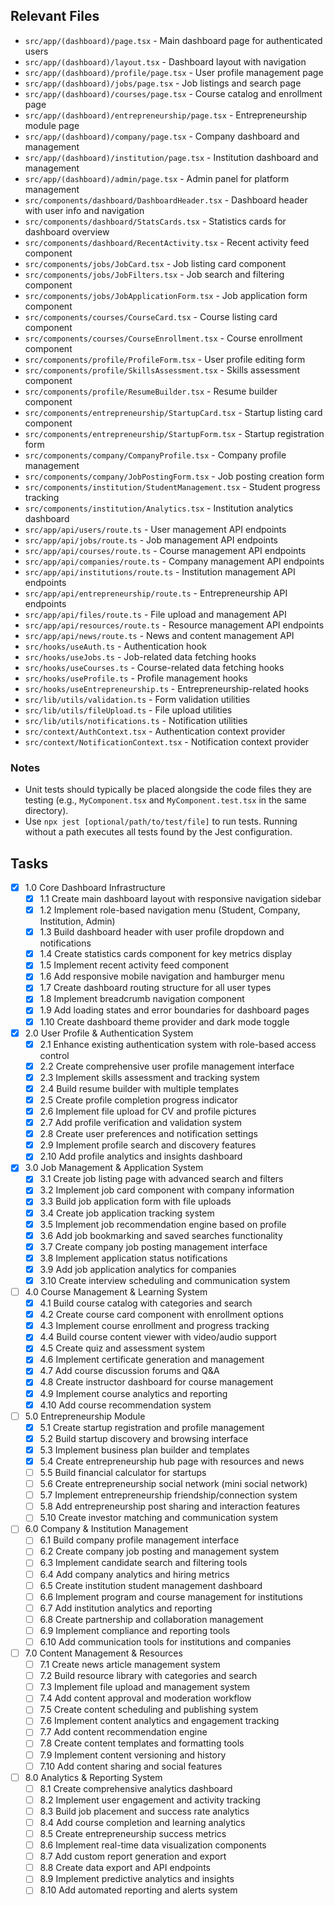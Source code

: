 ## Relevant Files

- `src/app/(dashboard)/page.tsx` - Main dashboard page for authenticated users
- `src/app/(dashboard)/layout.tsx` - Dashboard layout with navigation
- `src/app/(dashboard)/profile/page.tsx` - User profile management page
- `src/app/(dashboard)/jobs/page.tsx` - Job listings and search page
- `src/app/(dashboard)/courses/page.tsx` - Course catalog and enrollment page
- `src/app/(dashboard)/entrepreneurship/page.tsx` - Entrepreneurship module page
- `src/app/(dashboard)/company/page.tsx` - Company dashboard and management
- `src/app/(dashboard)/institution/page.tsx` - Institution dashboard and management
- `src/app/(dashboard)/admin/page.tsx` - Admin panel for platform management
- `src/components/dashboard/DashboardHeader.tsx` - Dashboard header with user info and navigation
- `src/components/dashboard/StatsCards.tsx` - Statistics cards for dashboard overview
- `src/components/dashboard/RecentActivity.tsx` - Recent activity feed component
- `src/components/jobs/JobCard.tsx` - Job listing card component
- `src/components/jobs/JobFilters.tsx` - Job search and filtering component
- `src/components/jobs/JobApplicationForm.tsx` - Job application form component
- `src/components/courses/CourseCard.tsx` - Course listing card component
- `src/components/courses/CourseEnrollment.tsx` - Course enrollment component
- `src/components/profile/ProfileForm.tsx` - User profile editing form
- `src/components/profile/SkillsAssessment.tsx` - Skills assessment component
- `src/components/profile/ResumeBuilder.tsx` - Resume builder component
- `src/components/entrepreneurship/StartupCard.tsx` - Startup listing card component
- `src/components/entrepreneurship/StartupForm.tsx` - Startup registration form
- `src/components/company/CompanyProfile.tsx` - Company profile management
- `src/components/company/JobPostingForm.tsx` - Job posting creation form
- `src/components/institution/StudentManagement.tsx` - Student progress tracking
- `src/components/institution/Analytics.tsx` - Institution analytics dashboard
- `src/app/api/users/route.ts` - User management API endpoints
- `src/app/api/jobs/route.ts` - Job management API endpoints
- `src/app/api/courses/route.ts` - Course management API endpoints
- `src/app/api/companies/route.ts` - Company management API endpoints
- `src/app/api/institutions/route.ts` - Institution management API endpoints
- `src/app/api/entrepreneurship/route.ts` - Entrepreneurship API endpoints
- `src/app/api/files/route.ts` - File upload and management API
- `src/app/api/resources/route.ts` - Resource management API endpoints
- `src/app/api/news/route.ts` - News and content management API
- `src/hooks/useAuth.ts` - Authentication hook
- `src/hooks/useJobs.ts` - Job-related data fetching hooks
- `src/hooks/useCourses.ts` - Course-related data fetching hooks
- `src/hooks/useProfile.ts` - Profile management hooks
- `src/hooks/useEntrepreneurship.ts` - Entrepreneurship-related hooks
- `src/lib/utils/validation.ts` - Form validation utilities
- `src/lib/utils/fileUpload.ts` - File upload utilities
- `src/lib/utils/notifications.ts` - Notification utilities
- `src/context/AuthContext.tsx` - Authentication context provider
- `src/context/NotificationContext.tsx` - Notification context provider

### Notes

- Unit tests should typically be placed alongside the code files they are testing (e.g., `MyComponent.tsx` and `MyComponent.test.tsx` in the same directory).
- Use `npx jest [optional/path/to/test/file]` to run tests. Running without a path executes all tests found by the Jest configuration.

## Tasks

- [x] 1.0 Core Dashboard Infrastructure
  - [x] 1.1 Create main dashboard layout with responsive navigation sidebar
  - [x] 1.2 Implement role-based navigation menu (Student, Company, Institution, Admin)
  - [x] 1.3 Build dashboard header with user profile dropdown and notifications
  - [x] 1.4 Create statistics cards component for key metrics display
  - [x] 1.5 Implement recent activity feed component
  - [x] 1.6 Add responsive mobile navigation and hamburger menu
  - [x] 1.7 Create dashboard routing structure for all user types
  - [x] 1.8 Implement breadcrumb navigation component
  - [x] 1.9 Add loading states and error boundaries for dashboard pages
  - [x] 1.10 Create dashboard theme provider and dark mode toggle

- [x] 2.0 User Profile & Authentication System
  - [x] 2.1 Enhance existing authentication system with role-based access control
  - [x] 2.2 Create comprehensive user profile management interface
  - [x] 2.3 Implement skills assessment and tracking system
  - [x] 2.4 Build resume builder with multiple templates
  - [x] 2.5 Create profile completion progress indicator
  - [x] 2.6 Implement file upload for CV and profile pictures
  - [x] 2.7 Add profile verification and validation system
  - [x] 2.8 Create user preferences and notification settings
  - [x] 2.9 Implement profile search and discovery features
  - [x] 2.10 Add profile analytics and insights dashboard

- [x] 3.0 Job Management & Application System
  - [x] 3.1 Create job listing page with advanced search and filters
  - [x] 3.2 Implement job card component with company information
  - [x] 3.3 Build job application form with file uploads
  - [x] 3.4 Create job application tracking system
  - [x] 3.5 Implement job recommendation engine based on profile
  - [x] 3.6 Add job bookmarking and saved searches functionality
  - [x] 3.7 Create company job posting management interface
  - [x] 3.8 Implement application status notifications
  - [x] 3.9 Add job application analytics for companies
  - [x] 3.10 Create interview scheduling and communication system

- [ ] 4.0 Course Management & Learning System
  - [x] 4.1 Build course catalog with categories and search
  - [x] 4.2 Create course card component with enrollment options
  - [x] 4.3 Implement course enrollment and progress tracking
  - [x] 4.4 Build course content viewer with video/audio support
  - [x] 4.5 Create quiz and assessment system
  - [x] 4.6 Implement certificate generation and management
  - [x] 4.7 Add course discussion forums and Q&A
  - [x] 4.8 Create instructor dashboard for course management
  - [x] 4.9 Implement course analytics and reporting
  - [x] 4.10 Add course recommendation system

- [ ] 5.0 Entrepreneurship Module
  - [x] 5.1 Create startup registration and profile management
  - [x] 5.2 Build startup discovery and browsing interface
  - [x] 5.3 Implement business plan builder and templates
  - [x] 5.4 Create entrepreneurship hub page with resources and news
  - [ ] 5.5 Build financial calculator for startups
  - [ ] 5.6 Create entrepreneurship social network (mini social network)
  - [ ] 5.7 Implement entrepreneurship friendship/connection system
  - [ ] 5.8 Add entrepreneurship post sharing and interaction features
  - [ ] 5.10 Create investor matching and communication system

- [ ] 6.0 Company & Institution Management
  - [ ] 6.1 Build company profile management interface
  - [ ] 6.2 Create company job posting and management system
  - [ ] 6.3 Implement candidate search and filtering tools
  - [ ] 6.4 Add company analytics and hiring metrics
  - [ ] 6.5 Create institution student management dashboard
  - [ ] 6.6 Implement program and course management for institutions
  - [ ] 6.7 Add institution analytics and reporting
  - [ ] 6.8 Create partnership and collaboration management
  - [ ] 6.9 Implement compliance and reporting tools
  - [ ] 6.10 Add communication tools for institutions and companies

- [ ] 7.0 Content Management & Resources
  - [ ] 7.1 Create news article management system
  - [ ] 7.2 Build resource library with categories and search
  - [ ] 7.3 Implement file upload and management system
  - [ ] 7.4 Add content approval and moderation workflow
  - [ ] 7.5 Create content scheduling and publishing system
  - [ ] 7.6 Implement content analytics and engagement tracking
  - [ ] 7.7 Add content recommendation engine
  - [ ] 7.8 Create content templates and formatting tools
  - [ ] 7.9 Implement content versioning and history
  - [ ] 7.10 Add content sharing and social features

- [ ] 8.0 Analytics & Reporting System
  - [ ] 8.1 Create comprehensive analytics dashboard
  - [ ] 8.2 Implement user engagement and activity tracking
  - [ ] 8.3 Build job placement and success rate analytics
  - [ ] 8.4 Add course completion and learning analytics
  - [ ] 8.5 Create entrepreneurship success metrics
  - [ ] 8.6 Implement real-time data visualization components
  - [ ] 8.7 Add custom report generation and export
  - [ ] 8.8 Create data export and API endpoints
  - [ ] 8.9 Implement predictive analytics and insights
  - [ ] 8.10 Add automated reporting and alerts system

